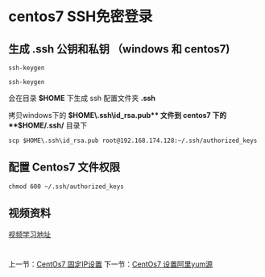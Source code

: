 # centos7 SSH免密登录
## 生成 .ssh 公钥和私钥 （windows 和 centos7)
```centos7
ssh-keygen
```

```windows
ssh-keygen
```
会在目录 **$HOME** 下生成  ssh 配置文件夹 **.ssh**

拷贝windows下的 **$HOME\.ssh\id_rsa.pub** 文件到 centos7 下的 **$HOME/.ssh/** 目录下
```windows
scp $HOME\.ssh\id_rsa.pub root@192.168.174.128:~/.ssh/authorized_keys
```

## 配置 Centos7 文件权限
```centos7
chmod 600 ~/.ssh/authorized_keys
```

## 视频资料
[视频学习地址](https://study.163.com/course/introduction.htm?courseId=1211778804&share=2&shareId=480000002265446#/courseDetail?tab=1 "centos7 SSH免密登录")

#
上一节：[CentOs7 固定IP设置](http://www.19src.com/2.html)
下一节：[CentOs7 设置阿里yum源](http://www.19src.com/4.html)